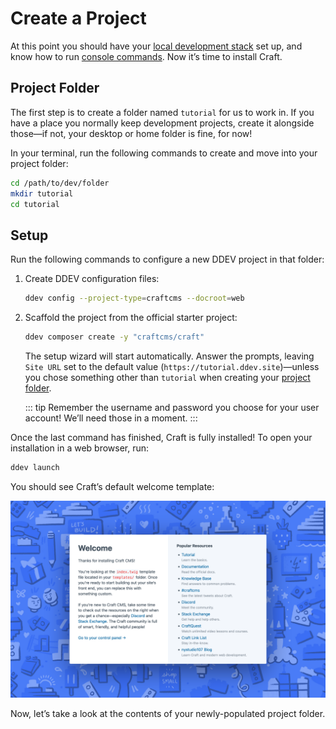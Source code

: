 # Create a Project

At this point you should have your [local development stack](../environment/stack.md) set up, and know how to run [console commands](../environment/terminal.md). Now it’s time to install Craft.

## Project Folder

The first step is to create a folder named `tutorial` for us to work in. If you have a place you normally keep development projects, create it alongside those—if not, your desktop or home folder is fine, for now!

In your terminal, run the following commands to create and move into your project folder:

```sh
cd /path/to/dev/folder
mkdir tutorial
cd tutorial
```

## Setup

Run the following commands to configure a new DDEV project in that folder:

1. Create DDEV configuration files:

    ```sh
    ddev config --project-type=craftcms --docroot=web
    ```

2. Scaffold the project from the official starter project:

    ```sh
    ddev composer create -y "craftcms/craft"
    ```

    The setup wizard will start automatically. Answer the prompts, leaving `Site URL` set to the default value (`https://tutorial.ddev.site`)—unless you chose something other than `tutorial` when creating your [project folder](#project-folder).

    ::: tip
    Remember the username and password you choose for your user account! We’ll need those in a moment.
    :::

Once the last command has finished, Craft is fully installed! To open your installation in a web browser, run:

```sh
ddev launch
```

You should see Craft’s default welcome template:

<BrowserShot url="https://tutorial.ddev.site/" :link="false" caption="Craft’s front-end welcome screen.">
<img src="../images/welcome-template.png" alt="Screenshot of the Craft CMS welcome template" />
</BrowserShot>

Now, let’s take a look at the contents of your newly-populated project folder.
